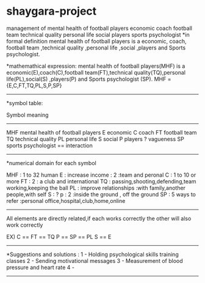 # shaygara-project
management of mental health of football players
economic
coach
football team
technical quality
personal life
social
players
sports psychologist
*in formal definition
mental health of football players is a economic, coach, football team ,technical quality ,personal life ,social ,players and Sports psychologist.

*mathemathical expression:
mental health of football players(MHF) is a economic(E),coach(C),football team(FT),technical quality(TQ),personal life(PL),social(S) ,players(P) and Sports psychologist (SP).
MHF = {E,C,FT,TQ,PL,S,P,SP}

********************************************************************************************************
*symbol table:

Symbol              meaning
------              -------
MHF                 mental health of football players
E                   economic
C                   coach
FT                  football team
TQ                  technical quality
PL                  personal life
S                   social
P                   players
?                   vagueness
SP                  sports psychologist
==                  interaction

***********************************************************************************************************
*numerical domain for each symbol

MHF : 1 to 32 human
E : increase income : 2 :team and peronal
C : 1 to 10 or more 
FT : 2 : a club and international
TQ : passing,shooting,defending,team working,keeping the ball
PL : improve relationships :with family,another people,with self
S : ?
p : 2 :inside the ground , off the ground 
SP : 5  ways to refer :personal office,hospital,club,home,online

************************************************************************************************************
All elements are directly related,if each works correctly the other will also work correctly

EX) C == FT == TQ
    P == SP == PL
    S == E
    
************************************************************************************************************    

*Suggestions and solutions :
1 - Holding psychological skills training classes
2 - Sending motivational messages
3 - Measurement of blood pressure and heart rate
4 - 

************************************************************************************************************




















